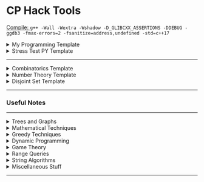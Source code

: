# CP Hack Tools

[Compile: ](https://codeforces.com/blog/entry/79024?locale=ru) `g++ -Wall -Wextra -Wshadow -D_GLIBCXX_ASSERTIONS -DDEBUG -ggdb3 -fmax-errors=2 -fsanitize=address,undefined -std=c++17` 

<details markdown="1"> 
<summary>My Programming Template
</summary>

```cpp
#include <ext/pb_ds/assoc_container.hpp>
#include <bits/stdc++.h>

#define eb emplace_back
#define fi first 
#define se second 
#define mp make_pair
#define mt make_tuple
#define tm ((tl+tr)>>1)
#define INF (1<<62)
#define endl "\n"
#define mem(v,w) memset(v,w,sizeof(v))
#define sz(v) v.size()
#define all(v) v.begin(),v.end()
#define rall(v) v.rbegin(),v.rend()
#define ub upper_bound
#define lb lower_bound
#define vi vector<int>
#define si stack<int>
#define vvi vector<vector<int>>
#define setbits(v) __builtin_popcount(v)
#define setbitsll(v) __builtin_popcountll(v)
#define MaxN 500005
#define UFMAX 1
#define LOG 17
#define nth_element(s,n) *(s.find_by_order(n-1)) 
#define count_smaller(s,n) s.order_of_key(n)  
#define raffle_draw(l,r) uniform_int_distribution<int>(l,r)(prng)
#define log(...) cerr << __LINE__ << ": "; logger(#__VA_ARGS__,__VA_ARGS__)

using namespace std;
using namespace __gnu_pbds;

template<typename ...Args>
void logger(string vars, Args&&... values){
	cerr << "[";
	cerr << vars << "] = ";
	string delimeter = "";
	cerr << "[";
		(..., (cerr <<  delimeter << values, delimeter=","));
	cerr << "]\n";
}

typedef long long ll;
typedef unsigned long long ull;
typedef pair<int,int> pii;
typedef pair<ll,ll> pll;
typedef tree<int, null_type, less<int>, rb_tree_tag, tree_order_statistics_node_update> ordered_set; //pbds

template <class T>
void remove_duplicates(vector<T> &v){
	sort(all(v));
	v.erase(unique(all(v)),v.end());
}

template <class T,class U> bool chmin(T &x, U y){ if(x>y){ x=y; return true; } return false; }
template <class T,class U> bool chmax(T &x, U y){ if(x<y){ x=y; return true; } return false; }

mt19937 prng(chrono::steady_clock::now().time_since_epoch().count()); // mersenne twister
const long double pi = acos(-1.0);
const int mod = 1e9+7;


inline ll ceildiv(ll a,ll b){
	if(a==0) return 0;
	else return (a-1)/b+1;
}	

template<class T> void output_vector(const vector<T> v){
	for(T k:v) cerr << k << " ";
	cerr << endl;
}

int main(){
	
	std::ios::sync_with_stdio(false);
	cin.tie(0);

	return 0;
}
```

</details>



<details markdown="1">
<summary>Stress Test PY Template
</summary>

```py
import filecmp
import os
import random
import sys
import subprocess

my_solution = sys.argv[1]
test_solution = sys.argv[2]

my_solution_exe = my_solution.split(".cpp")[0]
test_solution_exe = test_solution.split(".cpp")[0]

input_file = "in.txt"
my_solution_out = "out1.txt"
test_solution_out = "out2.txt"

def generate_input_file():
    '''
            Write code here to generate the input file
            Tips:
                1. Use random.randint(l,r) : to generate random number between l...r
                2. Perm = list(range(1,n)) random.shuffle(Perm) : to generate a randome permutation
        '''
def test_case(i):
    generate_input_file()
    os.system(f"./{my_solution_exe} < {input_file} > {my_solution_out}")
    os.system(f"./{test_solution_exe} < {input_file} > {test_solution_out}")

    with open(my_solution_out, "r") as f:
        a = f.readline()
        a.rstrip()

    with open(test_solution_out, "r") as f:
        b = f.readline()
        b.rstrip()

    if a == b:
        print(f"Test {i} passed.")
    else:
        print("ERROR, match out1.txt and out2.txt.")
        sys.exit(0)

def run_commands(cmd):
    print(cmd)
    try:
        cmd = cmd.split(" ")
        subprocess.run(cmd, check=True)
    except subprocess.CalledProcessError as e:
        print ("Error:", e)

def compile_command(cpp_file):
    compilation_flags = "-Wall -Wextra -Wshadow -D_GLIBCXX_ASSERTIONS -DDEBUG -ggdb3 -fmax-errors=2 -fsanitize=address,undefined -std=c++17"
    exe_name = cpp_file.split(".cpp")[0]
    return f"g++ {compilation_flags} {exe_name} {cpp_file}"

if __name__ == '__main__':

    run_commands(compile_command(my_solution))
    run_commands(compile_command(test_solution))

    for i in range(1,10000):
        test_case(i)


```
</details>

---

<details markdown="1">
<summary>Combinatorics Template
</summary>


```cpp
inline int mul(int x,int y){    ll z = 1ll; z=z*x*y;   z%=mod; return (int)z; }
inline int add(int x,int y){    ll z = 0ll; z=z+x+y;   z%=mod; return (int)z; }
inline int sub(int x,int y){    ll z=0ll;   z=x+mod-y; z%=mod; return (int)z; }

inline int binpow(int x,int y){

    ll z = 1ll;
    while(y){
        if(y&1) z=mul(z,x);
        x = mul(x,x);
        y>>=1;
    }
    return (int)z;
}

inline int inv(int x){ return binpow(x,mod-2); }

const int N = 400004;
int fac[N], rfac[N];
void fasetup(){
	fac[0] = rfac[0] = 1;
	for(int i=1;i<N;i++) fac[i] = mul(fac[i-1],i);
	rfac[N-1] = inv(fac[N-1]);
	for(int i=N-2;i>0;i--) rfac[i] = mul(rfac[i+1], i+1);
} 

int choose(int n,int r){
	assert(n>=r);
	return mul(fac[n], mul(rfac[r],rfac[n-r])); 
}
```

</details>
	
	

 
<details markdown="1"> 
<summary>Number Theory Template
</summary>


```cpp
// Use Wheel factorization for large PMax
const int PMax = 1e5+5;
int lp[PMax];
void sieve(){ 
	
	vector<int> prime;

	for(int i=2;i<=PMax;i++){
  		if(!lp[i]){ 
    		lp[i]=i; 
    		prime.eb(i); 
  		}
  		for(int j=0;j<(int)sz(prime) && prime[j]<=lp[i] && i*prime[j]<=PMax;j++){
    		lp[i*prime[j]] = prime[j];      
  		}
	}

}

vector<int> factor(int num){

	vector<int> f;
	while(num!=1){
		f.eb(lp[num]);

		int tmp = lp[num];
		while(num>0 && num % tmp==0) num /= tmp;
	}
	return f;
}

vector<int> divisors(int num,const vector<int> lp){

	vector<int> d={1};
	while(num>1){
		int spf=lp[num];
		int m=0;
		while(num%spf==0) num/=spf,m++;

		int dz = (int)sz(d);
		int pw = spf;

		for(int i=0;i<m;i++){
			for(int k=0;k<dz;k++){
				d.eb(d[k]*pw);
			}
			pw*=spf;
		}

	}
	return d;
}
```

</details>
	
	

<details markdown="1">
<summary>Disjoint Set Template
</summary>
	
	
```cpp
// DSU with Rank Compression + Path Compression

int par[UFMAX],rnk[UFMAX];
int compsize[UFMAX];
int max_comp_size=0;

// SET UFMAX
void initdsu(int n){
	for(int i=1;i<=n;i++){
		par[i] = i;
		rnk[i] = 1;
		compsize[i]=1;
	}
	max_comp_size=0;
}

int root(int u){
	if(par[u]==u) return u;
	return par[u]=root(par[u]);
}

void unite(int u,int v){

	int r1 = root(u), r2 = root(v);
	if(r1==r2) return;
    if(rnk[r1]>rnk[r2]){
    	par[r2] = r1;
    	compsize[r1]+=compsize[r2];
    	compsize[r2]=0;
    	chmax(max_comp_size,compsize[r1]);
    }
    else if(rnk[r1]<rnk[r2]){
    	par[r1] = r2;
   		compsize[r2]+=compsize[r1];
   		compsize[r1]=0;
   		chmax(max_comp_size,compsize[r2]);
    }
    else{
    	par[r2] = r1, rnk[r1]++;
    	compsize[r1]+=compsize[r2];
    	compsize[r2]=0;
    	chmax(max_comp_size,compsize[r1]);
    }
}
```

```cpp

// DSU w/o Rank Compression and using randomized Union + Path Compression

const int MAXN = 1005;
int par[MAXN], members[MAXN];
 
void init(){
	for (int i=1;i<=n;i++){
		par[i] = i;
		members[i] = 1; 
	}
}
 
int root(int u){
	if(par[u]==u) return u;
	return par[u] = root(par[u]);	
}
 
void unite(int u,int v){
	if(root(u)==root(v)) return;
	if(rand()&1) swap(u,v);
	members[root(v)] += members[root(u)];
	par[root(u)] = v; 
}
```

</details>

---

### Useful Notes

---

<details markdown="1">
<summary>Trees and Graphs
</summary>

---

[Cyclicity in undirected graph](graph/graph.md#a)

[Cyclicity in directed graph, coloring technique](graph/graph.md#b)

[All simple cycles in a undirected graph, w/o composite cycles](graph/graph.md#c)

[All tricks using union-find algorithm](graph/graph.md#d)

[Small to Large Trick, Merger Sets, a DSU trick](graph/dsu.md)

[Tarjan's algorithm to find articulation points, bridges](graph/graph.md#e)

[Finding transitive closure of a graph using Floyd Warshall](graph/graph.md#g)

[BFS on complement graph aka Pie for a Pie trick](graph/graph.md#h)

[All topological ordering](graph/graph.md#i)

[Kahn's algorithm for topological ordering](graph/graph.md#j)

[Maximal/Minimal Topological ordering](graph/graph.md#k)

[Floyd Warshall for finding shortest paths](graph/graph.md#l)

[Minimum Spanning Tree, Prim vs Kruskal](graph/graph.md#m)

[Dijkstra's shortest path algoritm for non-negative edges](graph/graph.md#o)

[Kth shortest path and ghostness in dikjstra's algorithm](graph/graph.md#o1)

[Use Bellman Ford for negative edge weights](graph/graph.md#p)

[Detect negative cycle using Bellman Ford](graph/graph.md#q)

[Shortest Cycle in undirected graph using BFS](graph/graph.md#q1)

[0/1 BFS Trick](graph/graph.md#r)

[Strongly connected component aka SCC](graph/graph.md#s)

[Kosaraju's algorithm for condensed SCC](graph/graph.md#t)

[Finding centeroid a tree, subtree, cut tree](graph/centeroid.md)

[Euler Tour, relation between vertices, propagating tree](graph/euler-tour.md)

[Everything about Trie](graph/trie.md)

[Trie and binary MEX](graph/trie.md)

[Bit prefix Trie and XOR operations](graph/trie.md)

[Games on Trie](graph/trie.md)

</details>

<details markdown="1">
<summary>Mathematical Techniques
</summary>

---
	
[Custom Ceil Function](math/math.md#a)

[Lazy Caterer](math/math.md#b) 

[Chinese Remainder Theorem](math/math.md#c) 

[Derangement](math/math.md#d) 

[Chicken Mcnugget Theorem](math/math.md#e) 

[Erdos Szekeres Theorem](math/math.md#f) 

[Cyclicity](math/math.md#g)

[Parity of Permutation](math/math.md#h) 

[Rank in Arbitrarty Bases](math/math.md#i) 

[Floyd Cycle](math/math.md#j) 

[Manhattern Trick](math/math.md#k) 

[Complexity of Euclid's dvision Lemma](math/math.md#o)

[Subsequence to Subarray Transformation Trick](math/math.md#l)

[Some properties of sum of absolute differences aka SAD](math/sad.md)

[How to solve diophantine equations](math/diophantine.md#a)

[Gaussian Elimination in GF(2), Max XOR Subsequence](math/gaussian-elimination.md)

[Euclid extended division algorithm for LCM/GCD](math/gcd-lcm.md)

[Catalan Number, Dyck Path](math/combinatorics.md#a)

[Inclusion Exclusion Principle](math/combinatorics.md#b)

[Minimum Excludent aka MEX](math/mex.md)

[No. of Co-prime pairs](math/cses.md)

[Meet in the Middle aka MiTM](math/cses.md)

[Generating Functions](math/generating_functions.md)

[Difference Array, Sort, Repeat](math/math.md#p)

</details>

<details markdown="1">
<summary>
Greedy Techniques
</summary>

---

[Minimum Increment Decrement to make array equal](greedy/adhoc_greedy.md)
	
[Largest Area in a Histogram using NGE](greedy/adhoc_greedy.md)

[Intermediate Value Property Trick](greedy/adhoc_greedy.md)

[Job Sequencing Problems](greedy/adhoc_greedy.md)

[A Nice Binary Search Trick](greedy/adhoc_greedy.md)

[Find frequency of element in a given range using upperbound, lowerbound](greedy/adhoc_greedy.md)

[All techniques using exchange arguments, powerful proving technique](greedy/exchange-arg.md)

[Invariance and Extremal Ideas](greedy/invariance.md)

[Generic sliding window algorithm](greedy/sliding-window.md)

[Comparing a subarray with a sliding window technique](greedy/sliding-window.md)

[Find closest pair, minimum euclidean distance](greedy/sweepline.md)

[Klee's algorithm for union of intersecting segments](greedy/sweepline.md)

[Intervals and Schedules](greedy/interval.md)

[UpperBound and LowerBound on Tuples](greedy/adhoc_greedy.md)

</details>


<details markdown="1">
<summary>Dynamic Programming
</summary>

---

[Max Subarray Sum, Kadane's algorithm](dp/adhoc-dp.md)

[Max Subarray Product](dp/adhoc-dp.md)

[All variants of buy-sell share problems](dp/adhoc-dp.md)

[Bitmasking: Assigment Problem](dp/bitmask.md)

[Bitmasking: Held Karp for TSP like problem](dp/bitmask.md)

[Masking over Primes](dp/bitmask.md)

[Enumerating submasks](dp/bitmask.md)

[Profile DP, DP on broken pipes](dp/bitmask.md)

[All tricks in digit DP problems, including LCM trick, pair of numbers](dp/digit-dp.md)

[Divisibility problems using DP](dp/divisibility.md)

[Everything about IN-OUT dp on tree aka Rerooting technique, Tree Distances, Tree Matching](dp/dp-on-trees.md)

[Inclusion and Exclusion DP](dp/dp-on-trees.md)

[Solving any structural dp problems using kadane's approach](dp/dp_tricks.md)

[Subsequence & Substring comparison of two strings type problems](dp/subsequence_dp.md)

[Everything about Sieve of Eratosthenes, Prime Factorization, Harmonic Lemma](dp/sieve.md)

[Next Element Array technique used in various AND, OR, bitwise problems](dp/next-array.md)

[Matrix Exponentiation Trick](dp/matrixexpo.md)

</details>


<details markdown="1">
<summary>Game Theory
</summary>
	
---

[Games on arbitrary graphs](games/games.md)

[NIM games](games/games.md)

[Sprague Grundy Theorem](games/games.md)

[Converting games to NIM forms using MEX](games/games.md)

[Strategize the game backward, Parity Tricks](games/games.md)

[Tag games on Trees, Graphs](games/games_on_graphs.md)

</details>


<details markdown="1">
<summary>Range Queries
</summary>

---
	
[Binary Lifting, LCA of trees](range-queries/query.md)

[Fenwick Tree, 1D, 2D, difference array trick](range-queries/query.md)

[Sparse Table](range-queries/query.md)

[Segment Tree 1D, 2D, Lazy Propagation](range-queries/query.md)

[Merge Sort Tree](range-queries/query.md)

[Sqrt Decomposition](range-queries/query.md)

[Counting Inversions using Fenwick Tree](range-queries/query.md)

[Order Statistics using Fenwick Tree](range-queries/query.md)

[Classical Fenwick Tree application in DP, Coordinate Compression](range-queries/query.md)

[Segment Tree, Bit manipulation and Lazy propagation](range-queries/query.md)

[Get the nearest element from a given element in a range](range-queries/query.md)

[Ordered Statistics using PBDS](range-queries/ordered_sets.md)

[Interesting RMQ problems from SPOJ](range-queries/spoj-rmq-sprint.md)

[Some non-trivial ideas in RMQ/RSQ](range-queries/non-trivial-examples.md)

[MO's algorithm for RSQs and RMQs](range-queries/mo_query_trick.md)

</details>


<details markdown="1">
<summary>String Algorithms
</summary>

---
	
[Minimum Palindromic Cuts](string/adhoc-strings.md)

[Scatter Palindromes](string/adhoc-strings.md)

[Distinct Subsequences](string/adhoc-strings.md)

[Don't be a Subsequences](string/adhoc-strings.md)

[KMP function, Z algorithm, periodicity of strings](string/kmp.md)

[Polynomial Hashing aka Rolling Hash](string/polyhash.md)

[Rabin Karp, Lexicographically minimal shift, double hashing](string/polyhash.md)

[Fun with Palindromes](string/palindrome.md#fun-with-palindromes)

</details>


<details markdown="1">
<summary>Miscellaneous Stuff
</summary>

---

[K-Majority Voting algorithm aka Boyer-Moore](others/voting.md) 

[Some useful bit hacks, bitsets](others/bit-hacks.md)

[Bitset Magic and DP optimizations](others/bitsets.md)

[Minimum, Maximum XOR values of pair of numbers](others/classical_ideas.md)

[Coordinate Compression](others/coordinate-compression.md)

[Ternary Search for unimodal data](others/ternery-search.md)

[Some non-trivial tricks used in DP and Graphs](gym/weekly-algorithm-sheet)

[Some variants of Knapsack problem](others/knapsack.md)

[All about permutations and transpositions](others/permutation.md)

[CF blog: Collection of little techniques](https://codeforces.com/blog/entry/100910)

</details>

---


